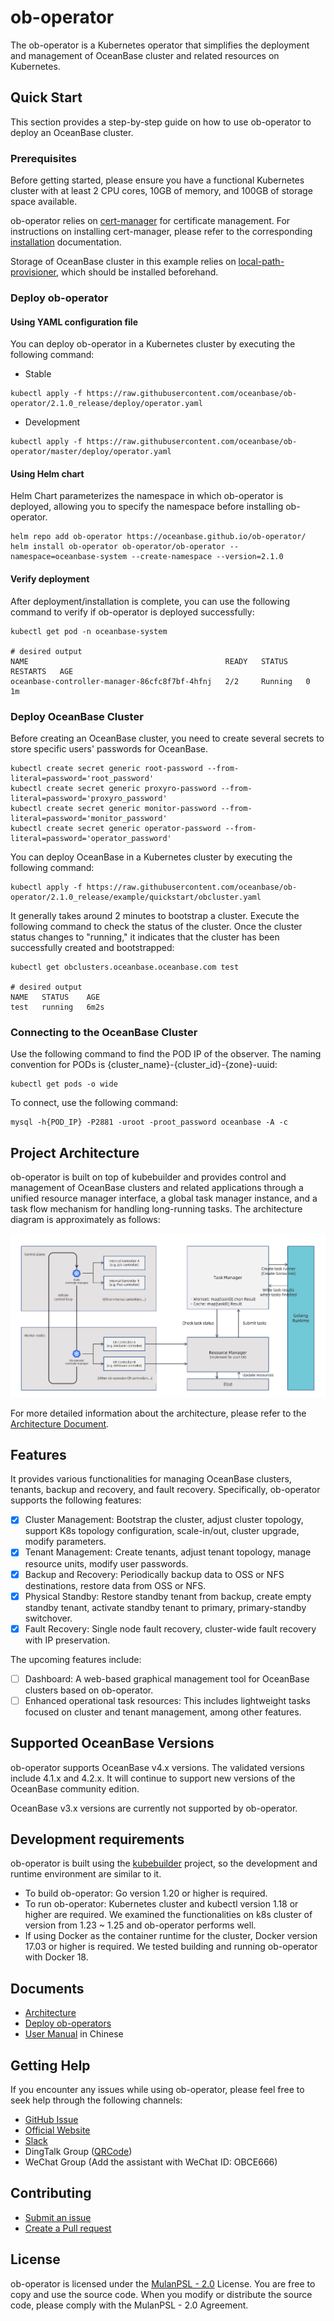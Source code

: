 # ob-operator

The ob-operator is a Kubernetes operator that simplifies the deployment and management of OceanBase cluster and related resources on Kubernetes.

## Quick Start

This section provides a step-by-step guide on how to use ob-operator to deploy an OceanBase cluster.

### Prerequisites

Before getting started, please ensure you have a functional Kubernetes cluster with at least 2 CPU cores, 10GB of memory, and 100GB of storage space available. 

ob-operator relies on [cert-manager](https://cert-manager.io/docs/) for certificate management. For instructions on installing cert-manager, please refer to the corresponding [installation](https://cert-manager.io/docs/installation/) documentation. 

Storage of OceanBase cluster in this example relies on [local-path-provisioner](https://github.com/rancher/local-path-provisioner), which should be installed beforehand.

### Deploy ob-operator

#### Using YAML configuration file

You can deploy ob-operator in a Kubernetes cluster by executing the following command:

* Stable
```shell
kubectl apply -f https://raw.githubusercontent.com/oceanbase/ob-operator/2.1.0_release/deploy/operator.yaml
```

* Development
```shell
kubectl apply -f https://raw.githubusercontent.com/oceanbase/ob-operator/master/deploy/operator.yaml
```

#### Using Helm chart

Helm Chart parameterizes the namespace in which ob-operator is deployed, allowing you to specify the namespace before installing ob-operator.

```shell
helm repo add ob-operator https://oceanbase.github.io/ob-operator/
helm install ob-operator ob-operator/ob-operator --namespace=oceanbase-system --create-namespace --version=2.1.0
```

#### Verify deployment

After deployment/installation is complete, you can use the following command to verify if ob-operator is deployed successfully:

```shell
kubectl get pod -n oceanbase-system

# desired output 
NAME                                            READY   STATUS    RESTARTS   AGE
oceanbase-controller-manager-86cfc8f7bf-4hfnj   2/2     Running   0          1m
```

### Deploy OceanBase Cluster

Before creating an OceanBase cluster, you need to create several secrets to store specific users' passwords for OceanBase.

```shell
kubectl create secret generic root-password --from-literal=password='root_password'
kubectl create secret generic proxyro-password --from-literal=password='proxyro_password'
kubectl create secret generic monitor-password --from-literal=password='monitor_password'
kubectl create secret generic operator-password --from-literal=password='operator_password'
```

You can deploy OceanBase in a Kubernetes cluster by executing the following command:

```shell
kubectl apply -f https://raw.githubusercontent.com/oceanbase/ob-operator/2.1.0_release/example/quickstart/obcluster.yaml
```

It generally takes around 2 minutes to bootstrap a cluster. Execute the following command to check the status of the cluster. Once the cluster status changes to "running," it indicates that the cluster has been successfully created and bootstrapped:

```shell
kubectl get obclusters.oceanbase.oceanbase.com test

# desired output 
NAME   STATUS    AGE
test   running   6m2s
```

### Connecting to the OceanBase Cluster

Use the following command to find the POD IP of the observer. The naming convention for PODs is {cluster_name}-{cluster_id}-{zone}-uuid:

```shell
kubectl get pods -o wide
```

To connect, use the following command:

```shell
mysql -h{POD_IP} -P2881 -uroot -proot_password oceanbase -A -c
```

## Project Architecture

ob-operator is built on top of kubebuilder and provides control and management of OceanBase clusters and related applications through a unified resource manager interface, a global task manager instance, and a task flow mechanism for handling long-running tasks. The architecture diagram is approximately as follows: 

![ob-operator Architecture](./docs/img/ob-operator-arch.png)

For more detailed information about the architecture, please refer to the [Architecture Document](./docs/en_US/arch.md).


## Features

It provides various functionalities for managing OceanBase clusters, tenants, backup and recovery, and fault recovery. Specifically, ob-operator supports the following features:

- [x] Cluster Management: Bootstrap the cluster, adjust cluster topology, support K8s topology configuration, scale-in/out, cluster upgrade, modify parameters.
- [x] Tenant Management: Create tenants, adjust tenant topology, manage resource units, modify user passwords.
- [x] Backup and Recovery: Periodically backup data to OSS or NFS destinations, restore data from OSS or NFS.
- [x] Physical Standby: Restore standby tenant from backup, create empty standby tenant, activate standby tenant to primary, primary-standby switchover.
- [x] Fault Recovery: Single node fault recovery, cluster-wide fault recovery with IP preservation.

The upcoming features include:

- [ ] Dashboard: A web-based graphical management tool for OceanBase clusters based on ob-operator.
- [ ] Enhanced operational task resources: This includes lightweight tasks focused on cluster and tenant management, among other features.

## Supported OceanBase Versions

ob-operator supports OceanBase v4.x versions. The validated versions include 4.1.x and 4.2.x. It will continue to support new versions of the OceanBase community edition.

OceanBase v3.x versions are currently not supported by ob-operator.

## Development requirements

ob-operator is built using the [kubebuilder](https://book.kubebuilder.io/introduction) project, so the development and runtime environment are similar to it.

* To build ob-operator: Go version 1.20 or higher is required.
* To run ob-operator: Kubernetes cluster and kubectl version 1.18 or higher are required. We examined the functionalities on k8s cluster of version from 1.23 ~ 1.25 and ob-operator performs well.
* If using Docker as the container runtime for the cluster, Docker version 17.03 or higher is required. We tested building and running ob-operator with Docker 18.

## Documents

- [Architecture](docs/en_US/arch.md)
- [Deploy ob-operators](docs/en_US/deploy.md)
- [User Manual](https://www.oceanbase.com/docs/community-ob-operator-doc-1000000000408367) in Chinese

## Getting Help

If you encounter any issues while using ob-operator, please feel free to seek help through the following channels:

- [GitHub Issue](https://github.com/oceanbase/ob-operator/issues)
- [Official Website](https://open.oceanbase.com/)
- [Slack](https://oceanbase.slack.com/archives/C053PT371S7)
- DingTalk Group ([QRCode](./docs/img/dingtalk-operator-users.png))
- WeChat Group (Add the assistant with WeChat ID: OBCE666)

## Contributing

- [Submit an issue](https://github.com/oceanbase/ob-operator/issues)
- [Create a Pull request](https://github.com/oceanbase/ob-operator/pulls)

## License

ob-operator is licensed under the [MulanPSL - 2.0](http://license.coscl.org.cn/MulanPSL2) License.
You are free to copy and use the source code. When you modify or distribute the source code, please comply with the MulanPSL - 2.0 Agreement.
